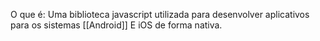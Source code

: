 O que é: Uma biblioteca javascript utilizada para desenvolver aplicativos para os sistemas [[Android]] E iOS de forma nativa.